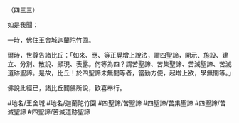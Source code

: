 （四三三）

如是我聞：

一時，佛住王舍城迦蘭陀竹園。

爾時，世尊告諸比丘：「如來、應、等正覺增上說法，謂四聖諦，開示、施設、建立、分別、散說、顯現、表露。何等為四？謂苦聖諦、苦集聖諦、苦滅聖諦、苦滅道跡聖諦。是故，比丘！於四聖諦未無間等者，當勤方便，起增上欲，學無間等。」

佛說此經已，諸比丘聞佛所說，歡喜奉行。

#地名/王舍城
#地名/迦蘭陀竹園
#四聖諦/苦聖諦
#四聖諦/苦集聖諦
#四聖諦/苦滅聖諦
#四聖諦/苦滅道跡聖諦
